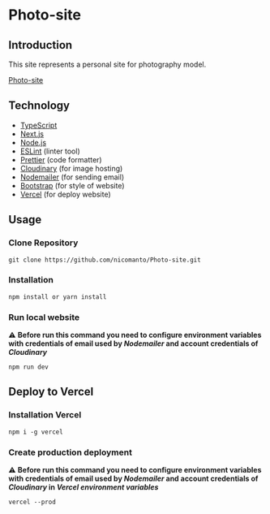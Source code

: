 # Photo-site

## Introduction
This site represents a personal site for photography model.

[Photo-site](https://photo-site-nicomanto.vercel.app/)

## Technology
- [TypeScript](https://www.typescriptlang.org/)
- [Next.js](https://nextjs.org/)
- [Node.js](https://nodejs.org/)
- [ESLint](https://eslint.org/) (linter tool)
- [Prettier](https://prettier.io/) (code formatter)
- [Cloudinary](https://cloudinary.com/) (for image hosting)
- [Nodemailer](https://nodemailer.com/about/) (for sending email)
- [Bootstrap](https://getbootstrap.com/) (for style of website)
- [Vercel](https://vercel.com/) (for deploy website)


## Usage

### Clone Repository

```
git clone https://github.com/nicomanto/Photo-site.git
```

### Installation
```
npm install or yarn install
```

### Run local website
⚠️ **Before run this command you need to configure environment variables with credentials of email used by _Nodemailer_ and account credentials of _Cloudinary_**
```
npm run dev
```



## Deploy to Vercel
### Installation Vercel
```
npm i -g vercel
```

### Create production deployment
⚠️ **Before run this command you need to configure environment variables with credentials of email used by _Nodemailer_ and account credentials of _Cloudinary_ in _Vercel environment variables_**
```
vercel --prod
```
